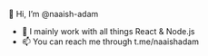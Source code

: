 👋 Hi, I’m @naaish-adam

- 👀 I mainly work with all things React & Node.js
- 📫 You can reach me through t.me/naaishadam

<!---
naaish-adam/naaish-adam is a ✨ special ✨ repository because its `README.md` (this file) appears on your GitHub profile.
You can click the Preview link to take a look at your changes.
--->
